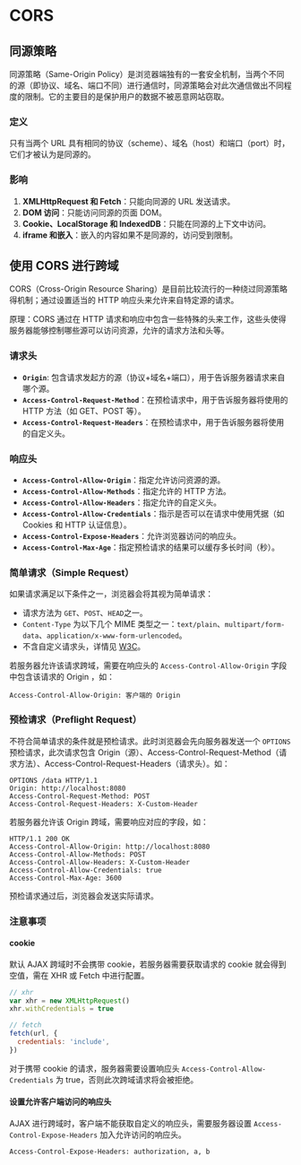 # CORS

## 同源策略

同源策略（Same-Origin Policy）是浏览器端独有的一套安全机制，当两个不同的源（即协议、域名、端口不同）进行通信时，同源策略会对此次通信做出不同程度的限制。它的主要目的是保护用户的数据不被恶意网站窃取。

### 定义

只有当两个 URL 具有相同的协议（scheme）、域名（host）和端口（port）时，它们才被认为是同源的。

### 影响

1. **XMLHttpRequest 和 Fetch**：只能向同源的 URL 发送请求。
2. **DOM 访问**：只能访问同源的页面 DOM。
3. **Cookie、LocalStorage 和 IndexedDB**：只能在同源的上下文中访问。
4. **iframe 和嵌入**：嵌入的内容如果不是同源的，访问受到限制。

## 使用 CORS 进行跨域

CORS（Cross-Origin Resource Sharing）是目前比较流行的一种绕过同源策略得机制；通过设置适当的 HTTP 响应头来允许来自特定源的请求。

原理：CORS 通过在 HTTP 请求和响应中包含一些特殊的头来工作，这些头使得服务器能够控制哪些源可以访问资源，允许的请求方法和头等。

### 请求头

- **`Origin`**: 包含请求发起方的源（协议+域名+端口），用于告诉服务器请求来自哪个源。
- **`Access-Control-Request-Method`**：在预检请求中，用于告诉服务器将使用的 HTTP 方法（如 GET、POST 等）。
- **`Access-Control-Request-Headers`**：在预检请求中，用于告诉服务器将使用的自定义头。

### 响应头

- **`Access-Control-Allow-Origin`**：指定允许访问资源的源。
- **`Access-Control-Allow-Methods`**：指定允许的 HTTP 方法。
- **`Access-Control-Allow-Headers`**：指定允许的自定义头。
- **`Access-Control-Allow-Credentials`**：指示是否可以在请求中使用凭据（如 Cookies 和 HTTP 认证信息）。
- **`Access-Control-Expose-Headers`**：允许浏览器访问的响应头。
- **`Access-Control-Max-Age`**：指定预检请求的结果可以缓存多长时间（秒）。

### 简单请求（Simple Request）

如果请求满足以下条件之一，浏览器会将其视为简单请求：

- 请求方法为 `GET`、`POST`、`HEAD`之一。
- `Content-Type` 为以下几个 MIME 类型之一：`text/plain`、`multipart/form-data`、`application/x-www-form-urlencoded`。
- 不含自定义请求头，详情见 [W3C](https://fetch.spec.whatwg.org/#cors-safelisted-request-header)。

若服务器允许该请求跨域，需要在响应头的 `Access-Control-Allow-Origin` 字段中包含该请求的 Origin ，如：

```http
Access-Control-Allow-Origin: 客户端的 Origin
```

### 预检请求（Preflight Request）

不符合简单请求的条件就是预检请求。此时浏览器会先向服务器发送一个 `OPTIONS` 预检请求，此次请求包含 Origin（源）、Access-Control-Request-Method（请求方法）、Access-Control-Request-Headers（请求头）。如：

```http
OPTIONS /data HTTP/1.1
Origin: http://localhost:8080
Access-Control-Request-Method: POST
Access-Control-Request-Headers: X-Custom-Header
```

若服务器允许该 Origin 跨域，需要响应对应的字段，如：

```http
HTTP/1.1 200 OK
Access-Control-Allow-Origin: http://localhost:8080
Access-Control-Allow-Methods: POST
Access-Control-Allow-Headers: X-Custom-Header
Access-Control-Allow-Credentials: true
Access-Control-Max-Age: 3600
```

预检请求通过后，浏览器会发送实际请求。

### 注意事项

#### cookie

默认 AJAX 跨域时不会携带 cookie，若服务器需要获取请求的 cookie 就会得到空值，需在 XHR 或 Fetch 中进行配置。

```js
// xhr
var xhr = new XMLHttpRequest()
xhr.withCredentials = true

// fetch
fetch(url, {
  credentials: 'include',
})
```

对于携带 cookie 的请求，服务器需要设置响应头 `Access-Control-Allow-Credentials` 为 true，否则此次跨域请求将会被拒绝。

#### 设置允许客户端访问的响应头

AJAX 进行跨域时，客户端不能获取自定义的响应头，需要服务器设置 `Access-Control-Expose-Headers` 加入允许访问的响应头。

```http
Access-Control-Expose-Headers: authorization, a, b
```
